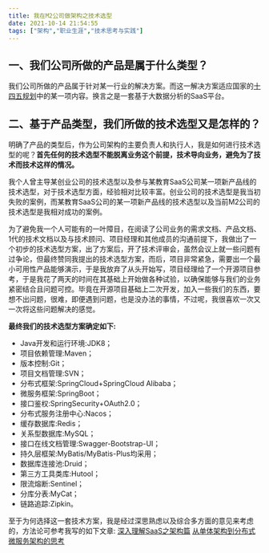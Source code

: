 ```yaml
---
title: 我在M2公司做架构之技术选型
date: 2021-10-14 21:54:55
tags: ["架构","职业生涯","技术思考与实践"]
---
```


## 一、我们公司所做的产品是属于什么类型？
我们公司所做的产品属于针对某一行业的解决方案。而这一解决方案适应国家的[十四五规划](http://www.gov.cn/xinwen/2021-03/13/content_5592681.htm)中的某一项内容。换言之是一套基于大数据分析的SaaS平台。
<!--more-->

## 二、基于产品类型，我们所做的技术选型又是怎样的？
明确了产品的类型后，作为公司架构的主要负责人和执行人，我是如何进行技术选型的呢？**首先任何的技术选型不能脱离业务这个前提，技术导向业务，避免为了技术而技术这样的情况。**

我个人曾主导某创业公司的技术选型以及参与某教育SaaS公司某一项新产品线的技术选型，对于技术选型方面，经验相对比较丰富。创业公司的技术选型是我当初失败的案例，而某教育SaaS公司的某一项新产品线的技术选型以及当前M2公司的技术选型是我相对成功的案例。

为了避免我一个人可能有的一叶障目，在阅读了公司业务的需求文档、产品文档、1代的技术文档以及与技术顾问、项目经理和其他成员的沟通前提下，我做出了一个初步的技术选型方案，出了方案后，开了技术评审会，虽然会议上就一些问题有过争论，但最终赞同我提出的技术选型方案，而后，项目非常紧急，需要出一个最小可用性产品能够演示，于是我放弃了从头开始写，项目经理给了一个开源项目参考，于是我花了两天的时间在其基础上开始做各种试验，以确保能够与我们的业务紧密结合且问题可控。毕竟在开源项目基础上二次开发，加入一些我们的东西，要想不出问题，很难，即便遇到问题，也是没办法的事情，不过呢，我很喜欢一次又一次将这些问题解决的感觉。

**最终我们的技术选型方案确定如下:**

- Java开发和运行环境:JDK8；
- 项目依赖管理:Maven；
- 版本控制:Git；
- 项目文档管理:SVN；
- 分布式框架:SpringCloud+SpringCloud Alibaba；
- 微服务框架:SpringBoot；
- 接口鉴权:SpringSecurity+OAuth2.0；
- 分布式服务注册中心:Nacos；
- 缓存数据库:Redis；
- 关系型数据库:MySQL；
- 接口在线文档管理:Swagger-Bootstrap-UI；
- 持久层框架:MyBatis/MyBatis-Plus均采用；
- 数据库连接池:Druid；
- 第三方工具类库:Hutool；
- 限流熔断:Sentinel；
- 分库分表:MyCat；
- 链路追踪:Zipkin。

至于为何选择这一套技术方案，我是经过深思熟虑以及综合多方面的意见来考虑的，方法论可参考我写的如下文章:
[深入理解SaaS之架构篇](https://youcongtech.com/2021/08/02/%E6%B7%B1%E5%85%A5%E7%90%86%E8%A7%A3SaaS%E4%B9%8B%E6%9E%B6%E6%9E%84%E7%AF%87/)
[从单体架构到分布式微服务架构的思考](https://youcongtech.com/2021/04/17/%E4%BB%8E%E5%8D%95%E4%BD%93%E6%9E%B6%E6%9E%84%E5%88%B0%E5%88%86%E5%B8%83%E5%BC%8F%E5%BE%AE%E6%9C%8D%E5%8A%A1%E6%9E%B6%E6%9E%84%E7%9A%84%E6%80%9D%E8%80%83/)

